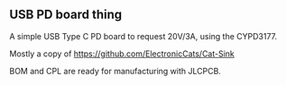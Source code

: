 ## USB PD board thing
A simple USB Type C PD board to request 20V/3A, using the CYPD3177.

Mostly a copy of https://github.com/ElectronicCats/Cat-Sink


BOM and CPL are ready for manufacturing with JLCPCB.
